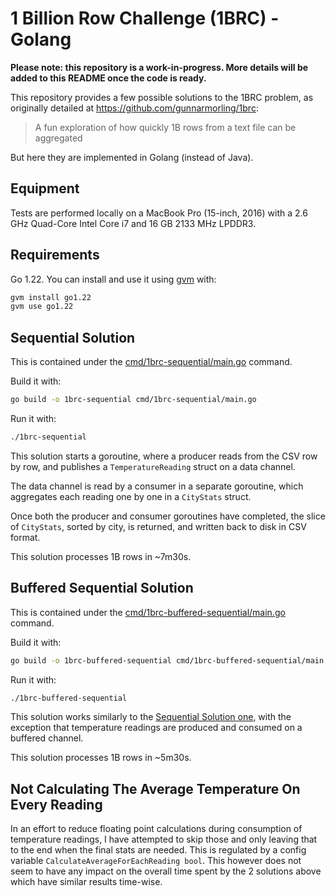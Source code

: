 # 1 Billion Row Challenge (1BRC) - Golang

**Please note: this repository is a work-in-progress. More details will be added to this README once the code is ready.**

This repository provides a few possible solutions to the 1BRC problem, as originally detailed at https://github.com/gunnarmorling/1brc:

> A fun exploration of how quickly 1B rows from a text file can be aggregated

But here they are implemented in Golang (instead of Java).

## Equipment

Tests are performed locally on a MacBook Pro (15-inch, 2016) with a 2.6 GHz Quad-Core Intel Core i7 and 16 GB 2133 MHz LPDDR3.

## Requirements

Go 1.22. You can install and use it using [gvm](https://github.com/moovweb/gvm) with:

```bash
gvm install go1.22
gvm use go1.22
```

## Sequential Solution

This is contained under the [cmd/1brc-sequential/main.go](cmd/1brc-sequential/main.go) command.

Build it with:

```bash
go build -o 1brc-sequential cmd/1brc-sequential/main.go
```

Run it with:

```bash
./1brc-sequential
```

This solution starts a goroutine, where a producer reads from the CSV row by row, and publishes a `TemperatureReading` struct on a data channel.

The data channel is read by a consumer in a separate goroutine, which aggregates each reading one by one in a `CityStats` struct.

Once both the producer and consumer goroutines have completed, the slice of `CityStats`, sorted by city, is returned, and written back to disk in CSV format.

This solution processes 1B rows in ~7m30s.

## Buffered Sequential Solution

This is contained under the [cmd/1brc-buffered-sequential/main.go](cmd/1brc-buffered-sequential/main.go) command.

Build it with:

```bash
go build -o 1brc-buffered-sequential cmd/1brc-buffered-sequential/main.go
```

Run it with:

```bash
./1brc-buffered-sequential
```

This solution works similarly to the [Sequential Solution one](#sequential-solution), with the exception that temperature readings are produced and consumed on a buffered channel.

This solution processes 1B rows in ~5m30s.

## Not Calculating The Average Temperature On Every Reading

In an effort to reduce floating point calculations during consumption of temperature readings, I have attempted to skip those and only leaving that to the end when the final stats are needed. This is regulated by a config variable `CalculateAverageForEachReading bool`. This however does not seem to have any impact on the overall time spent by the 2 solutions above which have similar results time-wise.
